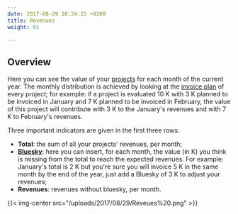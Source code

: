 ```yaml
---
date: 2017-08-29 10:24:15 +0200
title: Revenues
weight: 91

---
```

## Overview

Here you can see the value of your [projects](http://support.wethod.com/pipeline/index/#projects) for each month of the current year. The monthly distribution is achieved by looking at the [invoice plan](http://support.wethod.com/pipeline/index/#invoice-plan) of every project; for example: if a project is evaluated 10 K with 3 K planned to be invoiced in January and 7 K planned to be invoiced in February, the value of this project will contribute with 3 K to the January's revenues and with 7 K to February's revenues.  

Three important indicators are given in the first three rows:

*	**Total**: the sum of all your projects' revenues, per month;
*	**[Bluesky](http://support.wethod.com/glossary/index/#bluesky)**: here you can insert, for each month, the value (in K) you think is missing from the total to reach the expected revenues. For example: January's total is 2 K but you're sure you will invoice 5 K in the same month by the end of the year, just add a Bluesky of 3 K to adjust your revenues;
*	**Revenues**: revenues without bluesky, per month.

{{< img-center src="/uploads/2017/08/29/Reveues%20.png" >}}